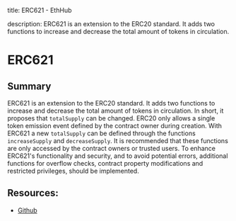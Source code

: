 title: ERC621 - EthHub

description: ERC621 is an extension to the ERC20 standard. It adds two functions to increase and decrease the total amount of tokens in circulation.

# ERC621

## Summary

ERC621 is an extension to the ERC20 standard. It adds two functions to increase and decrease the total amount of tokens in circulation. In short, it proposes that `totalSupply` can be changed. ERC20 only allows a single token emission event defined by the contract owner during creation. With ERC621 a new `totalSupply` can be defined through the functions `increaseSupply` and `decreaseSupply`. It is recommended that these functions are only accessed by the contract owners or trusted users. To enhance ERC621's functionality and security, and to avoid potential errors, additional functions for overflow checks, contract property modifications and restricted privileges, should be implemented.

## Resources:

* [Github](https://github.com/ethereum/EIPs/pull/621)

